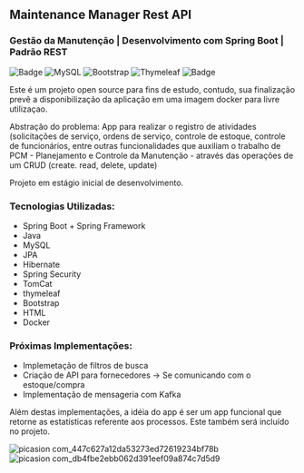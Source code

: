 ## Maintenance Manager Rest API
### Gestão da Manutenção | Desenvolvimento com Spring Boot | Padrão REST
![Badge](https://img.shields.io/badge/Java-ED8B00?style=for-the-badge&logo=java&logoColor=white)
![MySQL](https://img.shields.io/badge/mysql-%2300f.svg?style=for-the-badge&logo=mysql&logoColor=white)
![Bootstrap](https://img.shields.io/badge/bootstrap-%23563D7C.svg?style=for-the-badge&logo=bootstrap&logoColor=white)
![Thymeleaf](https://img.shields.io/badge/Thymeleaf-%23005C0F.svg?style=for-the-badge&logo=Thymeleaf&logoColor=white)
![Badge](https://img.shields.io/badge/Spring_Boot-F2F4F9?style=for-the-badge&logo=spring-boot)


Este é um projeto open source para fins de estudo, contudo, sua finalização prevê a disponibilização da aplicação em uma imagem docker para livre utilizaçao.

Abstração do problema: App para realizar o registro de atividades (solicitações de serviço, ordens de serviço, controle de estoque, controle de funcionários,
entre outras funcionalidades que auxiliam o trabalho de PCM - Planejamento e Controle da Manutenção - através das operações de um CRUD (create. read, delete, update)

Projeto em estágio inicial de desenvolvimento.

### Tecnologias Utilizadas:

- Spring Boot + Spring Framework
- Java
- MySQL
- JPA
- Hibernate
- Spring Security
- TomCat
- thymeleaf
- Bootstrap
- HTML
- Docker

### Próximas Implementações:

- Implemetação de filtros de busca
- Criação de API para fornecedores -> Se comunicando com o estoque/compra
- Implementação de mensageria com Kafka

Além destas implementações, a idéia do app é ser um app funcional que retorne as estatísticas referente aos processos. Este também será incluído no projeto.


![picasion com_447c627a12da53273ed72619234bf78b](https://user-images.githubusercontent.com/87938869/161454683-958a3069-2ec6-4192-bd32-e1b5eba8f73a.gif)
![picasion com_db4fbe2ebb062d391eef09a874c7d5d9](https://user-images.githubusercontent.com/87938869/161454665-a9300510-ffb9-4f10-ac66-528385736e1a.gif)
<!-- ![picasion com_f55c1e633e86d6f462708755f2aabac0](https://user-images.githubusercontent.com/87938869/161454677-3cf3b7b6-d949-43a7-a921-bcbe78c236b3.gif) -->



